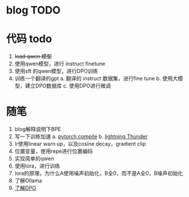 
# blog TODO


# 代码 todo
1. ~~load  qwen 模型~~
2. 使用qwen模型，进行 instruct finetune
3. 使用sft 的qwen模型，进行DPO训练
4. 训练一个翻译的gpt
    a. 翻译的 instruct 数据集，进行fine tune
    b. 使用大模型，建立DPO数据库
    c. 使用DPO进行微调
    
    
# 随笔

1. blog解释说明下BPE
2. 写一下训练加速
    a. [pytorch compile](https://docs.pytorch.org/tutorials/intermediate/torch_compile_tutorial.html)
    b. [lightning Thunder](https://github.com/Lightning-AI/lightning-thunder/tree/main)
3. lr使用linear warn up，以及cosine decay，gradient clip
4. 位置变量，使用repe进行位置编码
5. 实现简单的qwen
6. 使用lora，进行训练
7. lora的原理，为什么A使用噪声初始化，B全0，而不是A全0，B噪声初始化
8. 了解Ollama
9. [了解DPO](https://magazine.sebastianraschka.com/p/tips-for-llm-pretraining-and-evaluating-rms?open=false#%C2%A7rlhf-vs-direct-preference-optimization-dpo)


